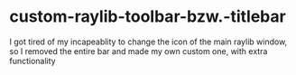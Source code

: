 # custom-raylib-toolbar-bzw.-titlebar
I got tired of my incapeablity to change the icon of the main raylib window, so I removed the entire bar and made my own custom one, with extra functionality
